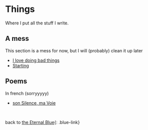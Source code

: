 # Things

Where I put all the stuff I write.

## A mess

This section is a mess for now, but I will (probably) clean it up later

- [I love doing bad things](things/bad_things.md)
- [Starting](things/starting.md)

## Poems

In french (sorryyyyy)

- [son Silence, ma Voie](things/son_silence_ma_voie.md)


<br>

back to [the Eternal Blue](index.md){: .blue-link}